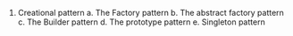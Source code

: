 1. Creational pattern
	a. The Factory pattern
	b. The abstract factory pattern
	c. The Builder pattern
	d. The prototype pattern
	e. Singleton pattern
